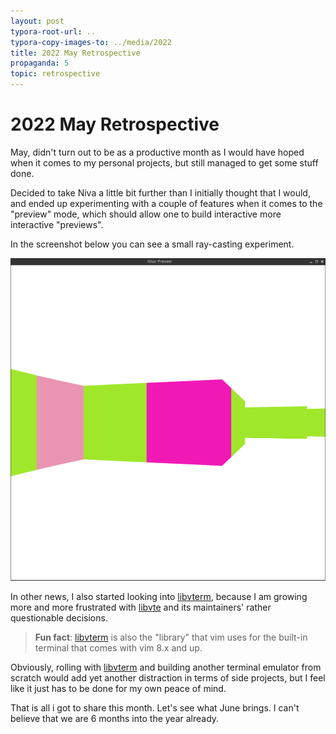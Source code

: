 ```yaml
---
layout: post
typora-root-url: ..
typora-copy-images-to: ../media/2022
title: 2022 May Retrospective
propaganda: 5
topic: retrospective
---
```

2022 May Retrospective
======================
May, didn't turn out to be as a productive month as I would have hoped when it comes to my personal projects, but still managed to get some stuff done.

Decided to take Niva a little bit further than I initially thought that I would, and ended up experimenting with a couple of features when it comes to the "preview" mode, which should allow one to build interactive more interactive "previews".

In the screenshot below you can see a small ray-casting experiment.

![image-20220601122104713](/media/2022/niva-raycast.png)

In other news, I also started looking into [libvterm][libvterm], because I am growing more and more frustrated with [libvte][libvte] and its maintainers' rather questionable decisions.

> **Fun fact**: [libvterm][libvterm] is also the "library" that vim uses for the built-in terminal that comes with vim 8.x and up.

Obviously, rolling with [libvterm][libvterm] and building another terminal emulator from scratch would add yet another distraction in terms of side projects, but I feel like it just has to be done for my own peace of mind.

That is all i got to share this month. Let's see what June brings. I can't believe that we are 6 months into the year already.

[libvterm]: https://www.leonerd.org.uk/code/libvterm/
[libvte]: https://github.com/GNOME/vte
